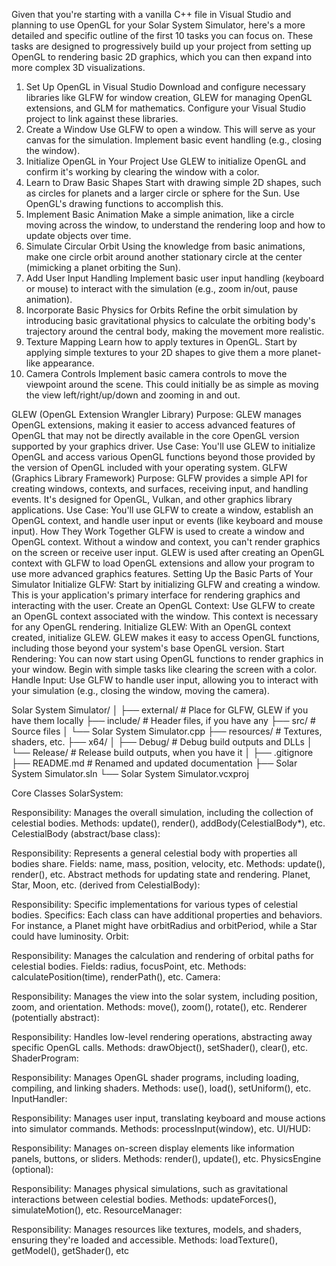 ﻿
Given that you're starting with a vanilla C++ file in Visual Studio and planning to use OpenGL for your Solar System Simulator, here's a more detailed and specific outline of the first 10 tasks you can focus on. These tasks are designed to progressively build up your project from setting up OpenGL to rendering basic 2D graphics, which you can then expand into more complex 3D visualizations.

1. Set Up OpenGL in Visual Studio
Download and configure necessary libraries like GLFW for window creation, GLEW for managing OpenGL extensions, and GLM for mathematics.
Configure your Visual Studio project to link against these libraries.
2. Create a Window
Use GLFW to open a window. This will serve as your canvas for the simulation.
Implement basic event handling (e.g., closing the window).
3. Initialize OpenGL in Your Project
Use GLEW to initialize OpenGL and confirm it's working by clearing the window with a color.
4. Learn to Draw Basic Shapes
Start with drawing simple 2D shapes, such as circles for planets and a larger circle or sphere for the Sun. Use OpenGL's drawing functions to accomplish this.
5. Implement Basic Animation
Make a simple animation, like a circle moving across the window, to understand the rendering loop and how to update objects over time.
6. Simulate Circular Orbit
Using the knowledge from basic animations, make one circle orbit around another stationary circle at the center (mimicking a planet orbiting the Sun).
7. Add User Input Handling
Implement basic user input handling (keyboard or mouse) to interact with the simulation (e.g., zoom in/out, pause animation).
8. Incorporate Basic Physics for Orbits
Refine the orbit simulation by introducing basic gravitational physics to calculate the orbiting body's trajectory around the central body, making the movement more realistic.
9. Texture Mapping
Learn how to apply textures in OpenGL. Start by applying simple textures to your 2D shapes to give them a more planet-like appearance.
10. Camera Controls
Implement basic camera controls to move the viewpoint around the scene. This could initially be as simple as moving the view left/right/up/down and zooming in and out.



GLEW (OpenGL Extension Wrangler Library)
Purpose: GLEW manages OpenGL extensions, making it easier to access advanced features of OpenGL that may not be directly available in the core OpenGL version supported by your graphics driver.
Use Case: You'll use GLEW to initialize OpenGL and access various OpenGL functions beyond those provided by the version of OpenGL included with your operating system.
GLFW (Graphics Library Framework)
Purpose: GLFW provides a simple API for creating windows, contexts, and surfaces, receiving input, and handling events. It's designed for OpenGL, Vulkan, and other graphics library applications.
Use Case: You'll use GLFW to create a window, establish an OpenGL context, and handle user input or events (like keyboard and mouse input).
How They Work Together
GLFW is used to create a window and OpenGL context. Without a window and context, you can't render graphics on the screen or receive user input.
GLEW is used after creating an OpenGL context with GLFW to load OpenGL extensions and allow your program to use more advanced graphics features.
Setting Up the Basic Parts of Your Simulator
Initialize GLFW: Start by initializing GLFW and creating a window. This is your application's primary interface for rendering graphics and interacting with the user.
Create an OpenGL Context: Use GLFW to create an OpenGL context associated with the window. This context is necessary for any OpenGL rendering.
Initialize GLEW: With an OpenGL context created, initialize GLEW. GLEW makes it easy to access OpenGL functions, including those beyond your system's base OpenGL version.
Start Rendering: You can now start using OpenGL functions to render graphics in your window. Begin with simple tasks like clearing the screen with a color.
Handle Input: Use GLFW to handle user input, allowing you to interact with your simulation (e.g., closing the window, moving the camera).


Solar System Simulator/
│
├── external/              # Place for GLFW, GLEW if you have them locally
├── include/               # Header files, if you have any
├── src/                   # Source files
│   └── Solar System Simulator.cpp
├── resources/             # Textures, shaders, etc.
├── x64/
│   ├── Debug/             # Debug build outputs and DLLs
│   └── Release/           # Release build outputs, when you have it
│
├── .gitignore
├── README.md              # Renamed and updated documentation
├── Solar System Simulator.sln
└── Solar System Simulator.vcxproj


Core Classes
SolarSystem:

Responsibility: Manages the overall simulation, including the collection of celestial bodies.
Methods: update(), render(), addBody(CelestialBody*), etc.
CelestialBody (abstract/base class):

Responsibility: Represents a general celestial body with properties all bodies share.
Fields: name, mass, position, velocity, etc.
Methods: update(), render(), etc. Abstract methods for updating state and rendering.
Planet, Star, Moon, etc. (derived from CelestialBody):

Responsibility: Specific implementations for various types of celestial bodies.
Specifics: Each class can have additional properties and behaviors. For instance, a Planet might have orbitRadius and orbitPeriod, while a Star could have luminosity.
Orbit:

Responsibility: Manages the calculation and rendering of orbital paths for celestial bodies.
Fields: radius, focusPoint, etc.
Methods: calculatePosition(time), renderPath(), etc.
Camera:

Responsibility: Manages the view into the solar system, including position, zoom, and orientation.
Methods: move(), zoom(), rotate(), etc.
Renderer (potentially abstract):

Responsibility: Handles low-level rendering operations, abstracting away specific OpenGL calls.
Methods: drawObject(), setShader(), clear(), etc.
ShaderProgram:

Responsibility: Manages OpenGL shader programs, including loading, compiling, and linking shaders.
Methods: use(), load(), setUniform(), etc.
InputHandler:

Responsibility: Manages user input, translating keyboard and mouse actions into simulator commands.
Methods: processInput(window), etc.
UI/HUD:

Responsibility: Manages on-screen display elements like information panels, buttons, or sliders.
Methods: render(), update(), etc.
PhysicsEngine (optional):

Responsibility: Manages physical simulations, such as gravitational interactions between celestial bodies.
Methods: updateForces(), simulateMotion(), etc.
ResourceManager:

Responsibility: Manages resources like textures, models, and shaders, ensuring they're loaded and accessible.
Methods: loadTexture(), getModel(), getShader(), etc
